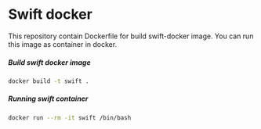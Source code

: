 # Swift docker

This repository contain Dockerfile for build swift-docker image. You can run this image as container in docker.

##### Build swift docker image

```bash
docker build -t swift .
```

##### Running swift container

```bash
docker run --rm -it swift /bin/bash
```
